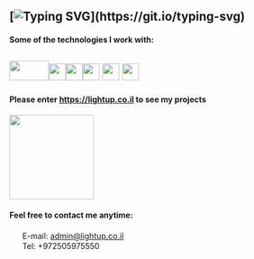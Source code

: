 [![Typing SVG](https://readme-typing-svg.herokuapp.com?color=%2318526C&size=25&center=false&lines=Welcome+to+my+github+profile!)](https://git.io/typing-svg)
---
#### Some of the technologies I work with:
<img src="https://upload.wikimedia.org/wikipedia/commons/thumb/8/8e/Nextjs-logo.svg/1280px-Nextjs-logo.svg.png" width="70px" height="35px"/><img src="https://www.logigroup.com/images/modules/react.gif" width="30px" height="30px"/><img src="https://pngimg.com/uploads/wordpress/wordpress_PNG67.png" width="30px" height="30px"/><img src="https://cdn-icons-png.flaticon.com/512/2748/2748383.png" width="30px" height="30px"/> <img src="https://rt-ed.com/wp-content/uploads/2021/05/nodejs-logo-1.png" width="30px" height="30px"/> <img src="https://upload.wikimedia.org/wikipedia/commons/thumb/b/b2/Database-mysql.svg/1448px-Database-mysql.svg.png" width="30px" height="30px"/>
---
#### Please enter https://lightup.co.il to see my projects
<img src="https://i1.wp.com/lightup.co.il/wp-content/uploads/2021/01/logo-4.png?w=400&ssl=1" width="150px"/>

#### Feel free to contact me anytime:

<img src="https://cdn-icons-png.flaticon.com/512/732/732200.png" width="15px"/>&nbsp; E-mail: admin@lightup.co.il 
</br>
<img src="https://cdn-icons-png.flaticon.com/512/3014/3014736.png" width="15px"/>&nbsp; Tel: +972505975550

